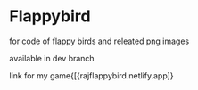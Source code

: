 # Flappybird

for code of flappy birds and releated png images 

available in dev branch

link for my game{[{rajflappybird.netlify.app]}

